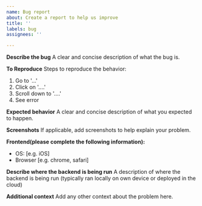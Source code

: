 ```yaml
---
name: Bug report
about: Create a report to help us improve
title: ''
labels: bug
assignees: ''

---
```


**Describe the bug**
A clear and concise description of what the bug is.

**To Reproduce**
Steps to reproduce the behavior:
1. Go to '...'
2. Click on '....'
3. Scroll down to '....'
4. See error

**Expected behavior**
A clear and concise description of what you expected to happen.

**Screenshots**
If applicable, add screenshots to help explain your problem.

**Frontend(please complete the following information):**
 - OS: [e.g. iOS]
 - Browser [e.g. chrome, safari]

**Describe where the backend is being run**
A description of where the backend is being run (typically ran locally on own device or deployed in the cloud)

**Additional context**
Add any other context about the problem here.
